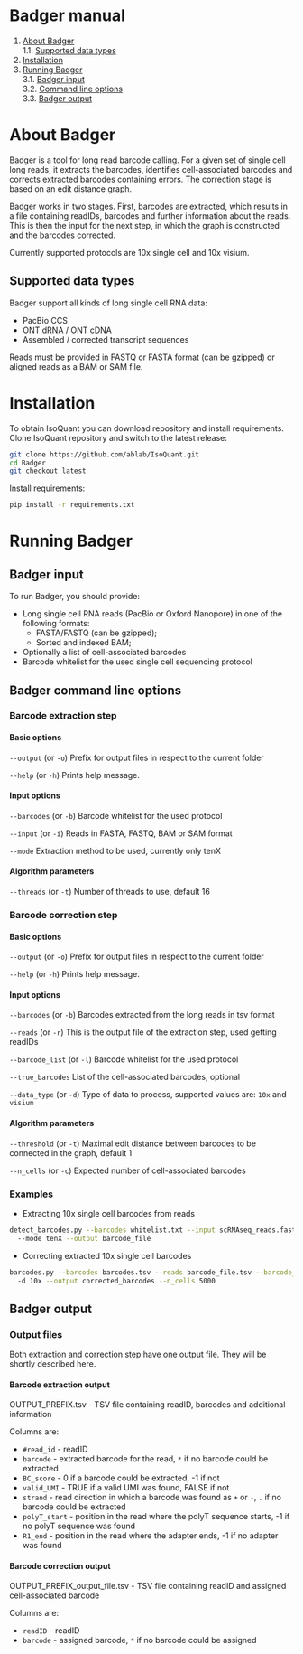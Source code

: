 # Badger manual

1. [About Badger](#sec1) </br>
1.1. [Supported data types](#sec1.1)</br>
2. [Installation](#sec2)</br>
3. [Running Badger](#sec3)</br>
3.1. [Badger input](#sec3.1)</br>
3.2. [Command line options](#sec3.2)</br>
3.3. [Badger output](#sec3.3)</br>

<a name="sec1"></a>
# About Badger

Badger is a tool for long read barcode calling. For a given set of single cell
long reads, it extracts the barcodes, identifies cell-associated barcodes and
corrects extracted barcodes containing errors. The correction stage is based on
an edit distance graph.

Badger works in two stages. First, barcodes are extracted, which results in a file
containing readIDs, barcodes and further information about the reads. This is then
the input for the next step, in which the graph is constructed and the barcodes
corrected.

Currently supported protocols are 10x single cell and 10x visium.

<a name="sec1.1"></a>
## Supported data types

Badger support all kinds of long single cell RNA data:
* PacBio CCS
* ONT dRNA / ONT cDNA
* Assembled / corrected transcript sequences

Reads must be provided in FASTQ or FASTA format (can be gzipped) or
aligned reads as a BAM or SAM file.

<a name="sec2"></a>
# Installation

To obtain IsoQuant you can download repository and install requirements.
Clone IsoQuant repository and switch to the latest release:
```bash
git clone https://github.com/ablab/IsoQuant.git
cd Badger
git checkout latest
```
Install requirements:
```bash
pip install -r requirements.txt
```

<a name="sec3"></a>
# Running Badger
<a name="sec3.1"></a>
## Badger input
To run Badger, you should provide:
* Long single cell RNA reads (PacBio or Oxford Nanopore) in one of the following formats:
  * FASTA/FASTQ (can be gzipped);
  * Sorted and indexed BAM;
* Optionally a list of cell-associated barcodes
* Barcode whitelist for the used single cell sequencing protocol

<a name="sec3.2"></a>
## Badger command line options

### Barcode extraction step

#### Basic options

`--output` (or `-o`)
    Prefix for output files in respect to the current folder

`--help` (or `-h`)
    Prints help message.

#### Input options

`--barcodes` (or `-b`)
    Barcode whitelist for the used protocol

`--input` (or `-i`)
    Reads in FASTA, FASTQ, BAM or SAM format

`--mode`
    Extraction method to be used, currently only tenX

#### Algorithm parameters

`--threads` (or `-t`)
    Number of threads to use, default 16

### Barcode correction step

#### Basic options
`--output` (or `-o`)
    Prefix for output files in respect to the current folder

`--help` (or `-h`)
    Prints help message.

#### Input options

`--barcodes` (or `-b`)
    Barcodes extracted from the long reads in tsv format

`--reads` (or `-r`)
    This is the output file of the extraction step, used getting readIDs

`--barcode_list` (or `-l`)
    Barcode whitelist for the used protocol

`--true_barcodes`
    List of the cell-associated barcodes, optional

`--data_type` (or `-d`)
    Type of data to process, supported values are:  `10x` and `visium`

#### Algorithm parameters
<a name="params"></a>

`--threshold` (or `-t`)
    Maximal edit distance between barcodes to be connected in the graph, default 1

`--n_cells` (or `-c`)
    Expected number of cell-associated barcodes

### Examples
<a name="examples"></a>

* Extracting 10x single cell barcodes from reads

```bash
detect_barcodes.py --barcodes whitelist.txt --input scRNAseq_reads.fasta
  --mode tenX --output barcode_file
```

* Correcting extracted 10x single cell barcodes

```bash
barcodes.py --barcodes barcodes.tsv --reads barcode_file.tsv --barcode_list whitelist.txt
  -d 10x --output corrected_barcodes --n_cells 5000
```

<a name="sec3.3"></a>
## Badger output

### Output files

Both extraction and correction step have one output file. They will be shortly described here.

#### Barcode extraction output
OUTPUT_PREFIX.tsv - TSV file containing readID, barcodes and additional information

Columns are:
  * `#read_id` - readID
  * `barcode` - extracted barcode for the read, `*` if no barcode could be extracted
  * `BC_score` - 0 if a barcode could be extracted, -1 if not
  * `valid_UMI` - TRUE if a valid UMI was found, FALSE if not
  * `strand` - read direction in which a barcode was found as `+` or `-`, `.` if no barcode could be extracted
  * `polyT_start` - position in the read where the polyT sequence starts, -1 if no polyT sequence was found
  * `R1_end` - position in the read where the adapter ends, -1 if no adapter was found

#### Barcode correction output

OUTPUT_PREFIX_output_file.tsv - TSV file containing readID and assigned cell-associated barcode

Columns are:
  * `readID` - readID
  * `barcode` -  assigned barcode, `*` if no barcode could be assigned

